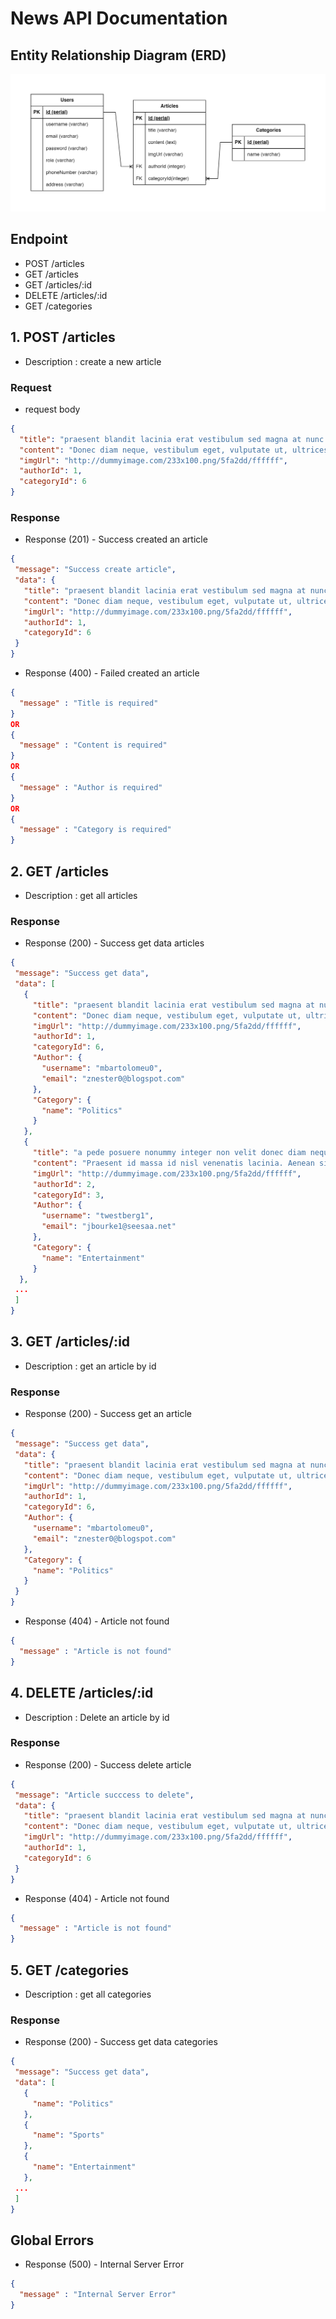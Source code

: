 # News API Documentation

## Entity Relationship Diagram (ERD)
![add](./ERD.png "add")

## Endpoint
- POST /articles
- GET /articles
- GET /articles/:id
- DELETE /articles/:id
- GET /categories

## 1. POST /articles 
- Description : create a new article

### Request 
- request body
```json
{
  "title": "praesent blandit lacinia erat vestibulum sed magna at nunc commodo placerat praesent",
  "content": "Donec diam neque, vestibulum eget, vulputate ut, ultrices vel, augue. Vestibulum ante ipsum primis in faucibus orci luctus et ultrices posuere cubilia Curae; Donec pharetra, magna vestibulum aliquet ultrices.",
  "imgUrl": "http://dummyimage.com/233x100.png/5fa2dd/ffffff",
  "authorId": 1,
  "categoryId": 6
}
 ```

### Response
- Response (201) - Success created an article
 ```json
{
  "message": "Success create article",
  "data": {
    "title": "praesent blandit lacinia erat vestibulum sed magna at nunc commodo placerat praesent",
    "content": "Donec diam neque, vestibulum eget, vulputate ut, ultrices vel, augue. Vestibulum ante ipsum primis in faucibus orci luctus et ultrices posuere cubilia Curae; Donec pharetra, magna vestibulum aliquet ultrices.",
    "imgUrl": "http://dummyimage.com/233x100.png/5fa2dd/ffffff",
    "authorId": 1,
    "categoryId": 6
  }
}
```

- Response (400) - Failed created an article
```json
{
  "message" : "Title is required"
}
OR
{
  "message" : "Content is required"
}
OR
{
  "message" : "Author is required"
}
OR
{
  "message" : "Category is required"
}
```

## 2. GET /articles 
- Description : get all articles

### Response
- Response (200) - Success get data articles
 ```json
{
  "message": "Success get data",
  "data": [
    {
      "title": "praesent blandit lacinia erat vestibulum sed magna at nunc commodo placerat praesent",
      "content": "Donec diam neque, vestibulum eget, vulputate ut, ultrices vel, augue. Vestibulum ante ipsum primis in faucibus orci luctus et ultrices posuere cubilia Curae; Donec pharetra, magna vestibulum aliquet ultrices.",
      "imgUrl": "http://dummyimage.com/233x100.png/5fa2dd/ffffff",
      "authorId": 1,
      "categoryId": 6,
      "Author": {
        "username": "mbartolomeu0",
        "email": "znester0@blogspot.com"
      },
      "Category": {
        "name": "Politics"
      }
    },
    {
      "title": "a pede posuere nonummy integer non velit donec diam neque vestibulum eget vulputate ut ltrices vel",
      "content": "Praesent id massa id nisl venenatis lacinia. Aenean sit amet justo. Morbi ut odio.\n\nCras mi pede, malesuada in, imperdiet et, commodo vulputate, justo. In blandit ultrices enim. Lorem ipsum dolor sit amet, consectetuer adipiscing elit.\n\nProin interdum mauris non ligula pellentesque ultrices. Phasellus id sapien in sapien iaculis congue.",
      "imgUrl": "http://dummyimage.com/233x100.png/5fa2dd/ffffff",
      "authorId": 2,
      "categoryId": 3,
      "Author": {
        "username": "twestberg1",
        "email": "jbourke1@seesaa.net"
      },
      "Category": {
        "name": "Entertainment"
      }
   },
  ...
  ]
}
```

## 3. GET /articles/:id
- Description : get an article by id

### Response
- Response (200) - Success get an article
 ```json
{
  "message": "Success get data",
  "data": {
    "title": "praesent blandit lacinia erat vestibulum sed magna at nunc commodo placerat praesent",
    "content": "Donec diam neque, vestibulum eget, vulputate ut, ultrices vel, augue. Vestibulum ante ipsum primis in faucibus orci luctus et ultrices posuere cubilia Curae; Donec pharetra, magna vestibulum aliquet ultrices.",
    "imgUrl": "http://dummyimage.com/233x100.png/5fa2dd/ffffff",
    "authorId": 1,
    "categoryId": 6,
    "Author": {
      "username": "mbartolomeu0",
      "email": "znester0@blogspot.com"
    },
    "Category": {
      "name": "Politics"
    }
  }  
}
```

- Response (404) - Article not found
```json
{
  "message" : "Article is not found"
}
```

## 4. DELETE /articles/:id
- Description : Delete an article by id

### Response
- Response (200) - Success delete article
 ```json
{
  "message": "Article succcess to delete",
  "data": {
    "title": "praesent blandit lacinia erat vestibulum sed magna at nunc commodo placerat praesent",
    "content": "Donec diam neque, vestibulum eget, vulputate ut, ultrices vel, augue. Vestibulum ante ipsum primis in faucibus orci luctus et ultrices posuere cubilia Curae; Donec pharetra, magna vestibulum aliquet ultrices.",
    "imgUrl": "http://dummyimage.com/233x100.png/5fa2dd/ffffff",
    "authorId": 1,
    "categoryId": 6
  }  
}
```

- Response (404) - Article not found
```json
{
  "message" : "Article is not found"
}
```

## 5. GET /categories 
- Description : get all categories

### Response
- Response (200) - Success get data categories
 ```json
{
  "message": "Success get data",
  "data": [
    {
      "name": "Politics"
    },
    {
      "name": "Sports"
    },
    {
      "name": "Entertainment"
    },
  ...
  ]
}
```

## Global Errors
- Response (500) - Internal Server Error
```json
{
  "message" : "Internal Server Error"
}
